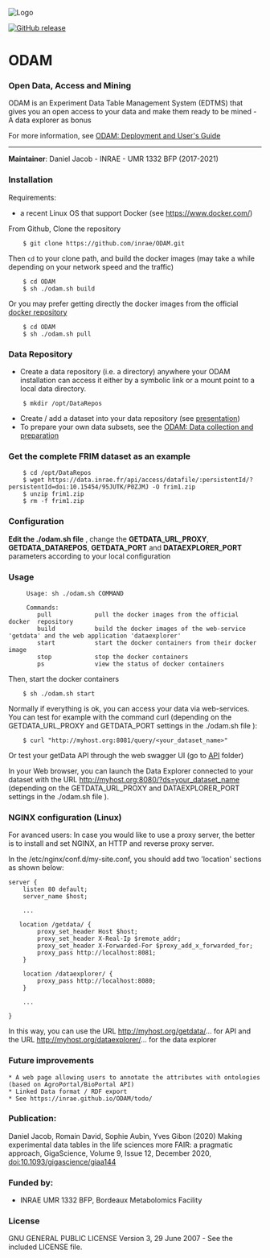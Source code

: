 ![Logo](odam-logo.png)

[![GitHub release](https://img.shields.io/github/release/inrae/ODAM.svg)](https://GitHub.com/inrae/ODAM/releases/)

# ODAM
### Open Data, Access and Mining

ODAM is an Experiment Data Table Management System (EDTMS) that gives you an open access to your data and make them ready to be mined - A data explorer as bonus

For more information, see [ODAM: Deployment and User's Guide](https://inrae.github.io/ODAM/)

------
**Maintainer**: Daniel Jacob - INRAE - UMR 1332 BFP (2017-2021)


### Installation

Requirements:
  * a recent Linux OS that support Docker (see https://www.docker.com/)


From Github, Clone the repository

```
    $ git clone https://github.com/inrae/ODAM.git
```
   

Then `cd` to your clone path, and build the docker images (may take a while depending on your network speed and the traffic)

```
    $ cd ODAM
    $ sh ./odam.sh build
```

Or you may prefer getting directly the docker images from the official [docker repository](https://hub.docker.com/r/odam/getdata/)

```
    $ cd ODAM
    $ sh ./odam.sh pull
```

### Data Repository

  * Create a data repository (i.e. a directory) anywhere your ODAM installation can access it either by a symbolic link or a mount point to a local data directory.

```
    $ mkdir /opt/DataRepos
```

  * Create / add a dataset into your data repository (see [presentation](https://inrae.github.io/ODAM/pdf/FAIR_and_DataLife_DJ_Oct2019.pdf))
  * To prepare your own data subsets, see the [ODAM: Data collection and preparation](https://inrae.github.io/ODAM/data-type/)

### Get the complete FRIM dataset as an example

```
    $ cd /opt/DataRepos
    $ wget https://data.inrae.fr/api/access/datafile/:persistentId/?persistentId=doi:10.15454/95JUTK/P0ZJMJ -O frim1.zip
    $ unzip frim1.zip
    $ rm -f frim1.zip
```

### Configuration

**Edit the ./odam.sh file** , change the **GETDATA_URL_PROXY**, **GETDATA_DATAREPOS**, **GETDATA_PORT** and **DATAEXPLORER_PORT**  parameters according to your local configuration

### Usage

```
     Usage: sh ./odam.sh COMMAND

     Commands:
        pull            pull the docker images from the official docker  repository
        build           build the docker images of the web-service 'getdata' and the web application 'dataexplorer'
        start           start the docker containers from their docker image
        stop            stop the docker containers
        ps              view the status of docker containers
```

Then, start the docker containers
```
    $ sh ./odam.sh start
```

Normally if everything is ok, you can access your data via web-services. You can test for example with the command curl (depending on the GETDATA_URL_PROXY and GETDATA_PORT settings in the ./odam.sh file ):
```
    $ curl "http://myhost.org:8081/query/<your_dataset_name>"
```
Or test your getData API through the web swagger UI (go to [API](https://github.com/INRA/ODAM/tree/master/API) folder)

In your Web browser, you can launch the Data Explorer connected to your dataset with the URL http://myhost.org:8080/?ds=your_dataset_name (depending on the GETDATA_URL_PROXY and DATAEXPLORER_PORT settings in the ./odam.sh file ).


### NGINX configuration (Linux)

For avanced users: In case you would like to use a proxy server, the better is to install and set NGINX, an HTTP and reverse proxy server.

In the /etc/nginx/conf.d/my-site.conf, you should add two 'location' sections as shown below:

```
server {
    listen 80 default;
    server_name $host;

    ...

   location /getdata/ {
        proxy_set_header Host $host;
        proxy_set_header X-Real-Ip $remote_addr;
        proxy_set_header X-Forwarded-For $proxy_add_x_forwarded_for;
        proxy_pass http://localhost:8081;
    }

    location /dataexplorer/ {
        proxy_pass http://localhost:8080;
    }

    ...

}
```

In this way, you can use the URL http://myhost.org/getdata/... for API and the URL http://myhost.org/dataexplorer/... for the data explorer


### Future improvements
    * A web page allowing users to annotate the attributes with ontologies (based on AgroPortal/BioPortal API) 
    * Linked Data format / RDF export
    * See https://inrae.github.io/ODAM/todo/


### Publication:

Daniel Jacob, Romain David, Sophie Aubin, Yves Gibon (2020) Making experimental data tables in the life sciences more FAIR: a pragmatic approach, GigaScience, Volume 9, Issue 12, December 2020, [doi:10.1093/gigascience/giaa144](http://dx.doi.org/10.1093/gigascience/giaa144)


### Funded by:

* INRAE UMR 1332 BFP, Bordeaux Metabolomics Facility


### License

GNU GENERAL PUBLIC LICENSE Version 3, 29 June 2007 - See the included LICENSE file.

